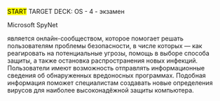 <mark class="hltr-orange">START</mark> 
TARGET DECK: OS - 4 - экзамен


Microsoft SpyNet  

является онлайн-сообществом, которое помогает решать пользователям проблемы безопасности, в числе которых — как реагировать на потенциальные угрозы, помощь в выборе способа защиты, а также остановка распространения новых инфекций. Пользователи имеют возможность отправлять информационные сведения об обнаруженных вредоносных программах. Подобная информация поможет специалистам создавать новые определения вирусов для наиболее высоконадёжной защиты компьютера.

